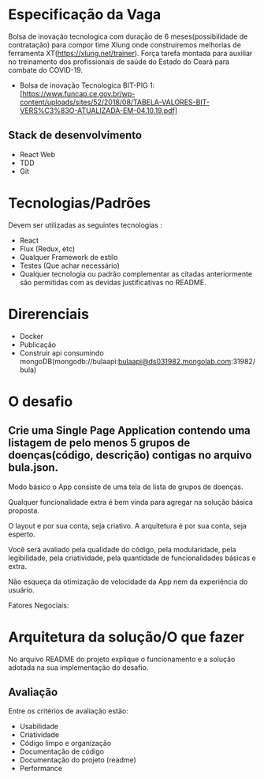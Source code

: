 # Especificação da Vaga

Bolsa de inovação tecnologica com duração de 6 meses(possibilidade de contratação) para compor time Xlung onde construiremos melhorias de ferramenta XT(https://xlung.net/trainer). Força tarefa montada para auxiliar no treinamento dos profissionais de saúde do Estado do Ceará para combate do COVID-19.

* Bolsa de inovação Tecnologica BIT-PIG 1: [https://www.funcap.ce.gov.br/wp-content/uploads/sites/52/2018/08/TABELA-VALORES-BIT-VERS%C3%83O-ATUALIZADA-EM-04.10.19.pdf]

## Stack de desenvolvimento

* React Web
* TDD
* Git

# Tecnologias/Padrões

Devem ser utilizadas as seguintes tecnologias :

* React
* Flux (Redux, etc)
* Qualquer Framework de estilo
* Testes (Que achar necessário)
* Qualquer tecnologia ou padrão complementar as citadas anteriormente são permitidas com as devidas justificativas no README.

# Direrenciais

* Docker
* Publicação
* Construir api consumindo mongoDB(mongodb://bulaapi:bulaapi@ds031982.mongolab.com:31982/bula)

# O desafio

## Crie uma Single Page Application contendo uma listagem de pelo menos 5 grupos de doenças(código, descrição) contigas no arquivo bula.json.

Modo básico o App consiste de uma tela de lista de  grupos de doenças.

Qualquer funcionalidade extra é bem vinda para agregar na solução básica proposta.

O layout e por sua conta, seja criativo.
A arquitetura é por sua conta, seja esperto.

Você será avaliado pela qualidade do código, pela modularidade, pela legibilidade, pela criatividade, pela quantidade de funcionalidades básicas e extra.

Não esqueça da otimização de velocidade da App nem da experiência do usuário.

Fatores Negociais:

# Arquitetura da solução/O que fazer

No arquivo README do projeto explique o funcionamento e a solução adotada na sua implementação do desafio.

## Avaliação

Entre os critérios de avaliação estão:

* Usabilidade
* Criatividade
* Código limpo e organização
* Documentação de código
* Documentação do projeto (readme)
* Performance